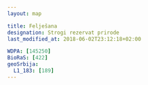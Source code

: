 ```yaml
---
layout: map

title: Felješana
designation: Strogi rezervat prirode
last_modified_at: 2018-06-02T23:12:18+02:00

WDPA: [145250]
BioRaS: [422]
geoSrbija:
  L1_183: [189]
---
```

